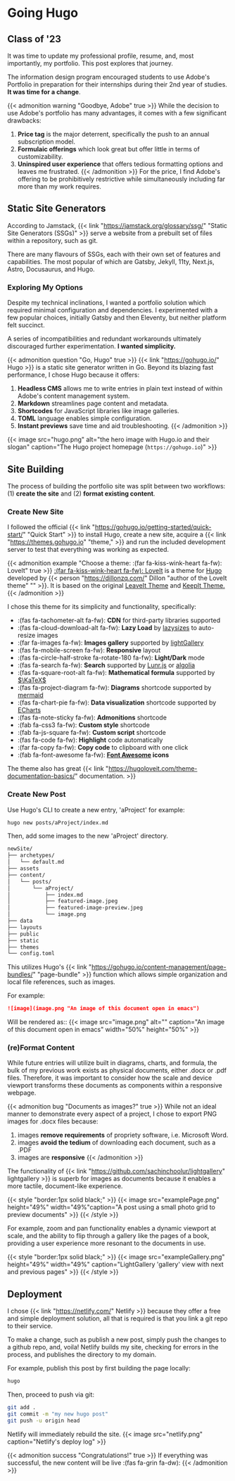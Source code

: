 # Going Hugo

<!--more-->
## Class of '23
It was time to update my professional profile, resume, and, most importantly, my portfolio. This post explores that journey.

The information design program encouraged students to use Adobe's Portfolio in preparation for their internships during their 2nd year of studies. **It was time for a change**.

{{< admonition warning "Goodbye, Adobe" true >}}
While the decision to use Adobe's portfolio has many advantages, it comes with a few significant drawbacks:
1. **Price tag** is the major deterrent, specifically the push to an annual subscription model.
1. **Formulaic offerings** which look great but offer little in terms of customizability.
1. **Uninspired user experience** that offers tedious formatting options and leaves me frustrated.
{{< /admonition >}}
For the price, I find Adobe's offering to be prohibitively restrictive while simultaneously including far more than my work requires. 


## Static Site Generators
According to Jamstack, {{< link "https://jamstack.org/glossary/ssg/" "Static Site Generators (SSGs)" >}} serve a website from a prebuilt set of files within a repository, such as git.

There are many flavours of SSGs, each with their own set of features and capabilities. The most popular of which are Gatsby, Jekyll, 11ty, Next.js, Astro, Docusaurus, and Hugo.

### Exploring My Options
Despite my technical inclinations, I wanted a portfolio solution which required minimal configuration and dependencies. I experimented with a few popular choices, initially Gatsby and then Eleventy, but neither platform felt succinct.

A series of incompatibilities and redundant workarounds ultimately discouraged further experimentation. **I wanted simplicity.** 

{{< admonition question "Go, Hugo" true >}}
{{< link "https://gohugo.io/" Hugo >}} is a static site generator written in Go. Beyond its blazing fast performance, I chose Hugo because it offers:
1. **Headless CMS** allows me to write entries in plain text instead of within Adobe's content management system.
1. **Markdown** streamlines page content and metadata.
1. **Shortcodes** for JavaScript libraries like image galleries.
1. **TOML** language enables simple configuration.
1. **Instant previews** save time and aid troubleshooting.
{{< /admonition >}}

{{< image src="hugo.png" alt="the hero image with Hugo.io and their slogan" caption="The Hugo project homepage (`https://gohugo.io`)" >}}

## Site Building 
The process of building the portfolio site was split between two workflows: (1) **create the site** and (2) **format existing content**.

### Create New Site
I followed the official {{< link "https://gohugo.io/getting-started/quick-start/" "Quick Start" >}} to install Hugo, create a new site, acquire a {{< link "https://themes.gohugo.io" "theme," >}} and run the included development server to test that everything was working as expected.

{{< admonition example "Choose a theme: :(far fa-kiss-wink-heart fa-fw): LoveIt" true >}}
[:(far fa-kiss-wink-heart fa-fw): LoveIt](https://github.com/dillonzq/LoveIt) is a theme for [Hugo](https://gohugo.io/) developed by {{< person "https://dillonzq.com/" Dillon "author of the LoveIt theme" "" >}}. It is based on the original [LeaveIt Theme](https://github.com/liuzc/LeaveIt) and [KeepIt Theme.](https://github.com/Fastbyte01/KeepIt)
{{< /admonition >}}


I chose this theme for its simplicity and functionality, specifically:
* :(fas fa-tachometer-alt fa-fw): **CDN** for third-party libraries supported
* :(fas fa-cloud-download-alt fa-fw): **Lazy Load** by [lazysizes](https://github.com/aFarkas/lazysizes) to auto-resize images
* :(far fa-images fa-fw): **Images gallery** supported by [lightGallery](https://github.com/sachinchoolur/lightgallery)
* :(fas fa-mobile-screen fa-fw): **Responsive** layout
* :(fas fa-circle-half-stroke fa-rotate-180 fa-fw): **Light/Dark** mode
* :(fas fa-search fa-fw): **Search** supported by [Lunr.js](https://lunrjs.com/) or [algolia](https://www.algolia.com/)
* :(fas fa-square-root-alt fa-fw): **Mathematical formula** supported by [$\KaTeX$](https://katex.org/)
* :(fas fa-project-diagram fa-fw): **Diagrams** shortcode supported by [mermaid](https://github.com/mermaid-js/mermaid)
* :(fas fa-chart-pie fa-fw): **Data visualization** shortcode supported by [ECharts](https://echarts.apache.org/)
* :(fas fa-note-sticky fa-fw): **Admonitions** shortcode
* :(fab fa-css3 fa-fw): **Custom style** shortcode
* :(fab fa-js-square fa-fw): **Custom script** shortcode
* :(fas fa-code fa-fw): **Highlight** code automatically
* :(far fa-copy fa-fw): **Copy code** to clipboard with one click
* :(fab fa-font-awesome fa-fw): **[Font Awesome](https://fontawesome.com/) icons**

The theme also has great {{< link "https://hugoloveit.com/theme-documentation-basics/" documentation. >}}

### Create New Post

Use Hugo's CLI to create a new entry, 'aProject' for example: 
```bash
hugo new posts/aProject/index.md
```
Then, add some images to the new 'aProject' directory.
```txt
newSite/
├── archetypes/
│   └── default.md
├── assets
├── content/
│   └── posts/
│       └── aProject/
│           ├── index.md
│           ├── featured-image.jpeg
│           ├── featured-image-preview.jpeg
│           └── image.png
├── data
├── layouts
├── public
├── static
├── themes
└── config.toml
```
This utilizes Hugo's {{< link "https://gohugo.io/content-management/page-bundles/" "page-bundle" >}} function which allows simple organization and local file references, such as images.

For example:

```markdown
![image](image.png "An image of this document open in emacs")
```
Will be rendered as:: 
{{< image src="image.png" alt="" caption="An image of this document open in emacs" width="50%" height="50%" >}}

### (re)Format Content
While future entries will utilize built in diagrams, charts, and formula, the bulk of my previous work exists as physical documents, either .docx or .pdf files. Therefore, it was important to consider how the scale and device viewport transforms these documents as components within a responsive webpage.

{{< admonition bug "Documents as images?" true >}} While not an ideal manner to demonstrate every aspect of a project, I chose to export PNG images for .docx files because: 
1. images **remove requirements** of propriety software, i.e. Microsoft Word.
1. images **avoid the tedium** of downloading each document, such as a .PDF
1. images are **responsive** {{< /admonition >}}

The functionality of {{< link "https://github.com/sachinchoolur/lightgallery" lightgallery >}} is superb for images as documents because it enables a more tactile, document-like experience.

{{< style "border:1px solid black;" >}}
{{< image src="examplePage.png" height="49%" width="49%"caption="A post using a small photo grid to preview documents"  >}}
{{< /style >}}

For example, zoom and pan functionality enables a dynamic viewport at scale, and the ability to flip through a gallery like the pages of a book, providing a user experience more resonant to the documents in use.


{{< style "border:1px solid black;" >}}
{{< image src="exampleGallery.png" height="49%" width="49%" caption="LightGallery 'gallery' view with next and previous pages" >}}
{{< /style >}}

## Deployment

I chose {{< link "https://netlify.com/" Netlify >}} because they offer a free and simple deployment solution, all that is required is that you link a git repo to their service.

To make a change, such as publish a new post, simply push the changes to a github repo, and, voila! Netlify builds my site, checking for errors in the process, and publishes the directory to my domain.    

For example, publish this post by first building the page locally:
```bash
hugo
```

Then, proceed to push via git:
```bash
git add .
git commit -m "my new hugo post"
git push -u origin head
```
Netlify will immediately rebuild the site.
{{< image src="netlify.png" caption="Netlify's deploy log" >}}


{{< admonition success "Congratulations!" true >}}
If everything was successful, the new content will be live :(fas fa-grin fa-dw):
{{< /admonition >}}
